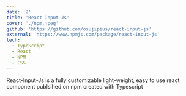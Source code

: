 ```yaml
---
date: '2'
title: 'React-Input-Js'
cover: './npm.jpeg'
github: 'https://github.com/osujipius/react-input-js'
external: 'https://www.npmjs.com/package/react-input-js'
tech:
  - TypeScript
  - React
  - NPM
  - CSS
---
```


React-Input-Js is a fully customizable light-weight, easy to use react component publsihed on npm created with Typescript
